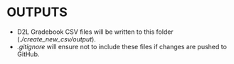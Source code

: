 # OUTPUTS
- D2L Gradebook CSV files will be written to this folder (*./create_new_csv/output*).
- _.gitignore_ will ensure not to include these files if changes are pushed to GitHub.